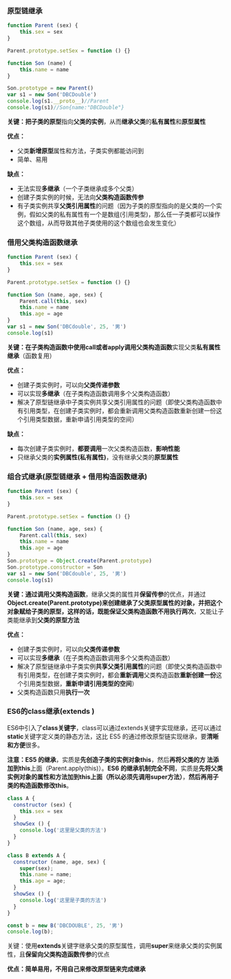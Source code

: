 ### 原型链继承

```js
function Parent (sex) {
    this.sex = sex
}

Parent.prototype.setSex = function () {}

function Son (name) {
    this.name = name
}

Son.prototype = new Parent()
var s1 = new Son('DBCDouble')
console.log(s1.__proto__)//Parent
console.log(s1)//Son{name:"DBCDouble"}
```

**关键：**把**子类的原型**指向**父类的实例**，从而**继承父类**的**私有属性**和**原型属性**

**优点：**

- 父类**新增原型**属性和方法，子类实例都能访问到
- 简单、易用

**缺点：**

- 无法实现**多继承**（一个子类继承成多个父类）
- 创建子类实例的时候，无法向**父类构造函数传参**
- 有子类实例共享**父类引用属性**的问题（因为子类的原型指向的是父类的一个实例，假如父类的私有属性有一个是数组(引用类型)，那么任一子类都可以操作这个数组，从而导致其他子类使用的这个数组也会发生变化）

### 借用父类构造函数继承

```js
function Parent (sex) {
    this.sex = sex
}

Parent.prototype.setSex = function () {}

function Son (name, age, sex) {
    Parent.call(this, sex)
    this.name = name
    this.age = age
}
var s1 = new Son('DBCdouble', 25, '男')
console.log(s1)
```

**关键：在子类构造函数中使用call或者apply调用父类构造函数**实现父类**私有属性继承**（函数复用）

**优点：**

- 创建子类实例时，可以向**父类传递参数**
- 可以实现**多继承**（在子类构造函数调用多个父类构造函数）
- 解决了原型链继承中子类实例共享父类引用属性的问题（即使父类构造函数中有引用类型，在创建子类实例时，都会重新调用父类构造函数重新创建一份这个引用类型数据，重新申请引用类型的空间）

**缺点：**

- 每次创建子类实例时，**都要调用**一次父类构造函数，**影响性能**
- 只继承父类的**实例属性(私有属性)**，没有继承父类的**原型属性**

### 组合式继承(原型链继承 + 借用构造函数继承)

```js
function Parent (sex) {
    this.sex = sex
}

Parent.prototype.setSex = function () {}

function Son (name, age, sex) {
    Parent.call(this, sex)
    this.name = name
    this.age = age
}
Son.prototype = Object.create(Parent.prototype)
Son.prototype.constructor = Son
var s1 = new Son('DBCdouble', 25, '男')
console.log(s1)
```

**关键：**通过**调用父类构造函数**，继承父类的属性并**保留传参**的优点，并通过**Object.create(Parent.prototype)**来创建继承了父类原型属性的对象，并把这个对象赋给子类的原型，这样的话，既能保证父类构造函数**不用执行两次**，又能让子类能继承到**父类的原型方法**

**优点：**

- 创建子类实例时，可以向**父类传递参数**
- 可以实现**多继承**（在子类构造函数调用多个父类构造函数）
- 解决了原型链继承中子类实例**共享父类引用属性**的问题（即使父类构造函数中有引用类型，在创建子类实例时，都会**重新调用**父类构造函数**重新创建一份**这个引用类型数据，**重新申请引用类型的空间**）
- 父类构造函数只用**执行一次**

### ES6的class继承(extends )

ES6中引入了**class关键字**，class可以通过extends关键字实现继承，还可以通过**static**关键字定义类的静态方法，这比 ES5 的通过修改原型链实现继承，要**清晰和方便**很多。 

 **注意：ES5 的继承**，实质是**先创造子类的实例对象this**，然后**再将父类的方 法添加到this**上面（Parent.apply(this)）。**ES6 的继承机制完全不同**，实质是**先将父类实例对象的属性和方法加到this上面（所以必须先调用super方法）**，**然后再用子类的构造函数修改this**。 

```js
class A {
  constructor (sex) {
    this.sex = sex
  }
  showSex () {
    console.log('这里是父类的方法')
  }
}

class B extends A {
  constructor (name, age, sex) {
    super(sex);
    this.name = name;
    this.age = age;
  }
  showSex () {
    console.log('这里是子类的方法')
  }
}

const b = new B('DBCDOUBLE', 25, '男')
console.log(b);
```

关键：使用**extends**关键字继承父类的原型属性，调用**super**来继承父类的实例属性，且**保留向父类构造函数传参**的优点

**优点：**简单易用，不用自己来**修改原型链来完成继承**